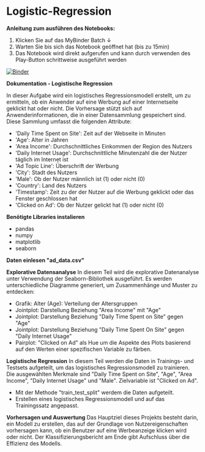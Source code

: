 # Logistic-Regression

**Anleitung zum ausführen des Notebooks:**
1. Klicken Sie auf das MyBinder Batch ↓
2. Warten Sie bis sich das Notebook geöffnet hat (bis zu 15min)
3. Das Notebook wird direkt aufgerufen und kann durch verwenden des Play-Button schrittweise ausgeführt werden

[![Binder](https://mybinder.org/badge_logo.svg)](https://mybinder.org/v2/gh/MichaelFranLu/Logistic-Regression/master?labpath=3-Logistische_Regression_Projekt-Loesung.ipynb)

**Dokumentation - Logistische Regression**

In dieser Aufgabe wird ein logistisches Regressionsmodell erstellt, um zu ermitteln, ob ein Anwender auf eine Werbung auf einer Internetseite geklickt hat oder nicht. Die Vorhersage stützt sich auf Anwenderinformationen, die in einer Datensammlung gespeichert sind. Diese Sammlung umfasst die folgenden Attribute:
- 'Daily Time Spent on Site': Zeit auf der Webseite in Minuten
- 'Age': Alter in Jahren
- 'Area Income': Durchschnittliches Einkommen der Region des Nutzers
- 'Daily Internet Usage': Durchschnittliche Minutenzahl die der Nutzer täglich im Internet ist
- 'Ad Topic Line': Überschrift der Werbung
- 'City': Stadt des Nutzers
- 'Male': Ob der Nutzer männlich ist (1) oder nicht (0)
- 'Country': Land des Nutzers
- 'Timestamp': Zeit zu der der Nutzer auf die Werbung geklickt oder das Fenster geschlossen hat
- 'Clicked on Ad': Ob der Nutzer gelickt hat (1) oder nicht (0)

**Benötigte Libraries instalieren**
- pandas
- numpy
- matplotlib
- seaborn

**Daten einlesen "ad_data.csv"**

**Explorative Datensanalyse**
In diesem Teil wird die explorative Datenanalyse unter Verwendung der Seaborn-Bibliothek ausgeführt. Es werden unterschiedliche Diagramme generiert, um Zusammenhänge und Muster zu entdecken:
- Grafik: Alter (Age): Verteilung der Altersgruppen
- Jointplot: Darstellung Beziehung "Area Income" mit "Age"
- Jointplot: Darstellung Beziehung "Daily Time Spent on Site" gegen "Age"
- Jointplot: Darstellung Beziehung "Daily Time Spent On Site" gegen "Daily Internet Usage"
- Pairplot: "Clicked on Ad" als Hue um die Aspekte des Plots basierend auf den Werten einer spezifischen Variable zu färben.

**Logistische Regression**
In diesem Teil werden die Daten in Trainings- und Testsets aufgeteilt, um das logistisches Regressionsmodell zu trainieren. Die ausgewählten Merkmale sind "Daily Time Spent on Site", "Age", "Area Income", "Daily Internet Usage" und "Male". Zielvariable ist "Clicked on Ad".
- Mit der Methode "train_test_split" werdem die Daten aufgeteilt.
- Erstellen eines logistisches Regressionsmodell und auf das Trainingssatz angepasst.

**Vorhersagen und Auswertung**
Das Hauptziel dieses Projekts besteht darin, ein Modell zu erstellen, das auf der Grundlage von Nutzereigenschaften vorhersagen kann, ob ein Benutzer auf eine Werbeanzeige klicken wird oder nicht. 
Der Klassifizierungsbericht am Ende gibt Aufschluss über die Effizienz des Modells.
